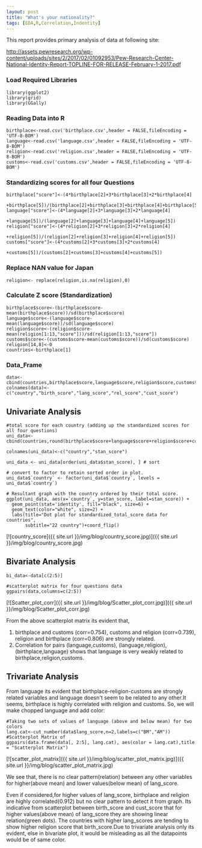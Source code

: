 ```yaml
---
layout: post
title: "What's your nationality?"
tags: [EDA,R,Correlation,Indentity]
---
```


This report provides primary analysis of data at following site:

http://assets.pewresearch.org/wp-content/uploads/sites/2/2017/02/01092953/Pew-Research-Center-National-Identity-Report-TOPLINE-FOR-RELEASE-February-1-2017.pdf


### Load Required Libraries

```
library(ggplot2)
library(grid)
library(GGally)
```

### Reading Data into R
```
birthplace<-read.csv('birthplace.csv',header = FALSE,fileEncoding = 'UTF-8-BOM')
language<-read.csv('language.csv',header = FALSE,fileEncoding = 'UTF-8-BOM')
religion<-read.csv('religion.csv',header = FALSE,fileEncoding = 'UTF-8-BOM')
customs<-read.csv('customs.csv',header = FALSE,fileEncoding = 'UTF-8-BOM')
```

### Standardizing scores for all four Questions
```{r}
birthplace["score"]<-(4*birthplace[2]+3*birthplace[3]+2*birthplace[4]
                      +birthplace[5])/(birthplace[2]+birthplace[3]+birthplace[4]+birthplace[5])
language["score"]<-(4*language[2]+3*language[3]+2*language[4]
                    +language[5])/(language[2]+language[3]+language[4]+language[5])
religion["score"]<-(4*religion[2]+3*religion[3]+2*religion[4]
                    +religion[5])/(religion[2]+religion[3]+religion[4]+religion[5])
customs["score"]<-(4*customs[2]+3*customs[3]+2*customs[4]
                   +customs[5])/(customs[2]+customs[3]+customs[4]+customs[5])
```
### Replace NAN value for Japan
```
religion<- replace(religion,is.na(religion),0)
```
### Calculate Z score (Standardization)
```
birthplace$score<-(birthplace$score-mean(birthplace$score))/sd(birthplace$score)
language$score<-(language$score-mean(language$score))/sd(language$score)
religion$score<-(religion$score-mean(religion[1:13,"score"]))/sd(religion[1:13,"score"])
customs$score<-(customs$score-mean(customs$score))/sd(customs$score)
religion[14,8]<-0
countries<-birthplace[1]
```

### Data_Frame
```
data<-cbind(countries,birthplace$score,language$score,religion$score,customs$score)
colnames(data)<-c("country","birth_score","lang_score","rel_score","cust_score")
```

## Univariate Analysis
```{r}
#total score for each country (adding up the standardized scores for all four questions) 
uni_data<-cbind(countries,round(birthplace$score+language$score+religion$score+customs$score,2))

colnames(uni_data)<-c("country","stan_score")

uni_data <- uni_data[order(uni_data$stan_score), ] # sort

# convert to factor to retain sorted order in plot.
uni_data$`country` <- factor(uni_data$`country`, levels = uni_data$`country`)

# Resultant graph with the country ordered by their total score. 
ggplot(uni_data, aes(x=`country`, y=stan_score, label=stan_score)) +
  geom_point(stat='identity', fill="black", size=6) +
  geom_text(color="white", size=2) +
  labs(title="Dot plot for standardized_total_score data for countries",
       subtitle="22 country")+coord_flip()
```
[![country_score]({{ site.url }}/img/blog/country_score.jpg)]({{ site.url }}/img/blog/country_score.jpg)

## Bivariate Analysis
```{r}
bi_data<-data[c(2:5)]

#scatterplot matrix for four questions data
ggpairs(data,columns=c(2:5))
```
[![Scatter_plot_corr]({{ site.url }}/img/blog/Scatter_plot_corr.jpg)]({{ site.url }}/img/blog/Scatter_plot_corr.jpg)

From the above scatterplot matrix its evident that,
1. birthplace and customs (corr=0.754), customs and religion (corr=0.739), religion and birthplace (corr=0.806) are strongly related.
2. Correlation for pairs (language,customs), (language,religion), (birthplace,language) shows that language is very weakly related to birthplace,religion,customs.

## Trivariate Analysis

From language its evident that birthplace-religion-customs are strongly related variables and language doesn't seem to be related to any other.It seems, birthplace is highly correlated with religion and customs. So, we will make chopped language and add color:
```{r}
#Taking two sets of values of language (above and below mean) for two colors
lang.cat<-cut_number(data$lang_score,n=2,labels=c("BM","AM"))
#Scatterplot Matrix of 
ggpairs(data.frame(data[, 2:5], lang.cat), aes(color = lang.cat),title = "Scatterplot Matrix")
```

[![scatter_plot_matrix]({{ site.url }}/img/blog/scatter_plot_matrix.jpg)]({{ site.url }}/img/blog/scatter_plot_matrix.jpg)


We see that, there is no clear pattern(relation) between any other variables for higher(above mean) and lower values(below mean) of lang_score. 

Even if considered,for higher values of lang_score, birthplace and religion are highly correlated(0.912) but no clear pattern to detect it from graph. Its indicative from scatterplot between birth_score and cust_score that for higher values(above mean) of lang_score they are showing linear relation(green dots). The countries with higher lang_scores are tending to show higher religion score that birth_score.Due to trivariate analysis only its evident, else in bivariate plot, it would be misleading as all the datapoints would be of same color.
